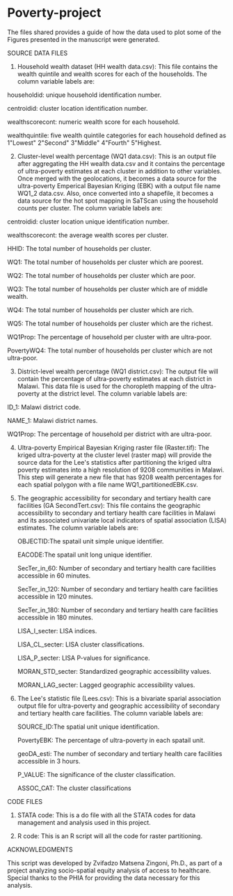 # Poverty-project
The files shared provides a guide of how the data used to plot some of the Figures presented in the manuscript were generated. 

SOURCE DATA FILES

1. Household wealth dataset (HH wealth data.csv): This file contains the wealth quintile and wealth scores for each of the households. The column variable labels are:
   
householdid: unique household identification number.

centroidid: cluster location identification number.

wealthscorecont: numeric wealth score for each household.

wealthquintile: five wealth quintile categories for each household defined as 1"Lowest" 2"Second" 3"Middle" 4"Fourth" 5"Highest.

2. Cluster-level wealth percentage (WQ1 data.csv): This is an output file after aggregating the HH wealth data.csv and it contains the percentage of ultra-poverty estimates at each cluster in addition to other variables. Once merged with the geolocations, it  becomes a data source for the ultra-poverty Emperical Bayesian Kriging (EBK) with a output file name WQ1_2 data.csv. Also, once converted into a shapefile, it becomes a data source for the hot spot mapping in SaTScan using the household counts per cluster. The column variable labels are:
   
centroidid: cluster location unique identification number.

wealthscorecont: the average wealth scores per cluster.

HHID: The total number of households per cluster.

WQ1: The total number of households per cluster which are poorest.

WQ2: The total number of households per cluster which are poor.

WQ3: The total number of households per cluster which are of middle wealth.

WQ4: The total number of households per cluster which are rich.

WQ5: The total number of households per cluster which are the richest.

WQ1Prop: The percentage of household per cluster with are ultra-poor.

PovertyWQ4: The total number of households per cluster which are not ultra-poor.

3. District-level wealth percentage (WQ1 district.csv): The output file will contain the percentage of ultra-poverty estimates at each district in Malawi. This data file is used for the choropleth mapping of the ultra-poverty at the district level. The column variable labels are:
   
ID_1: Malawi district code.

NAME_1: Malawi district names.

WQ1Prop: The percentage of household per district with are ultra-poor.

4. Ultra-poverty Empirical Bayesian Kriging raster file (Raster.tif): The kriged ultra-poverty at the cluster level (raster map) will provide the source data for the Lee's statistics after partitioning the kriged ultra poverty estimates into a high resolution of 9208 communities in Malawi. This step will generate a new file that has 9208 wealth percentages for each spatial polygon with a file name WQ1_partitionedEBK.csv.

5. The geographic accessibility for secondary and tertiary health care facilities (GA SecondTert.csv): This file contains the geographic accessibility to secondary and tertiary health care facilities in Malawi and its associated univariate local indicators of spatial association (LISA) estimates. The column variable labels are:
   
   OBJECTID:The spatail unit simple unique identifier.
   
   EACODE:The spatail unit long unique identifier.
   
   SecTer_in_60: Number of secondary and tertiary health care facilities accessible in 60 minutes.
   
   SecTer_in_120: Number of secondary and tertiary health care facilities accessible in 120 minutes.
   
   SecTer_in_180: Number of secondary and tertiary health care facilities accessible in 180 minutes.
   
   LISA_I_secter: LISA indices.
   
   LISA_CL_secter: LISA cluster classifications.
   
   LISA_P_secter: LISA P-values for significance.
   
   MORAN_STD_secter: Standardized geographic accessibility values.
   
   MORAN_LAG_secter: Lagged geographic accessibility values.

7. The Lee's statistic file (Lees.csv): This is a bivariate sparial association output file for ultra-poverty and geographic accessibility of secondary and tertiary health care facilities. The column variable labels are:

   SOURCE_ID:The spatial unit unique identification.

   PovertyEBK: The percentage of ultra-poverty in each spatail unit.

   geoDA_esti: The number of secondary and tertiary health care facilities accessible in 3 hours.

   P_VALUE: The significance of the cluster classification.

   ASSOC_CAT: The cluster classifications

CODE FILES

1. STATA code: This is a do file with all the STATA codes for data management and analysis used in this project.

2. R code: This is an R script will all the code for raster partitioning.


ACKNOWLEDGMENTS 

This script was developed by Zvifadzo Matsena Zingoni, Ph.D., as part of a project analyzing socio-spatial equity analysis of access to healthcare. Special thanks to the PHIA for providing the data necessary for this analysis.

